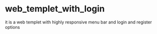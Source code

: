# web_templet_with_login
it is a web templet with highly responsive menu bar and login and register options  
